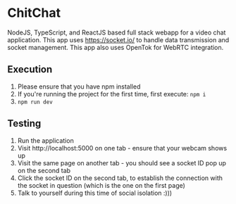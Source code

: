 # ChitChat
NodeJS, TypeScript, and ReactJS based full stack webapp for a video chat application. This app uses https://socket.io/ to handle data transmission and socket management. This app also uses OpenTok for WebRTC integration.
## Execution
1. Please ensure that you have npm installed
2. If you're running the project for the first time, first execute: ```npm i```
3. ```npm run dev```
## Testing
1. Run the application
2. Visit http://localhost:5000 on one tab - ensure that your webcam shows up
3. Visit the same page on another tab - you should see a socket ID pop up on the second tab
4. Click the socket ID on the second tab, to establish the connection with the socket in question (which is the one on the first page)
5. Talk to yourself during this time of social isolation :)))
